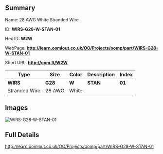 

## Summary
 
Name: 28 AWG White Stranded Wire

ID: __WIRS-G28-W-STAN-01__

Hex ID: __W2W__

WebPage: __http://learn.oomlout.co.uk/OO/Projects/oomp/part/WIRS-G28-W-STAN-01__

Short URL: __http://oom.lt/W2W__


| Type   | Size   | Color   | Description   | Index   |    
| ----- | ------   | ------   | -----   | ----   |    
| __WIRS__   					| __G28__   					| __W__    						| __STAN__    					| __01__ |    
| Stranded Wire		| 28 AWG	| White		| 	| 	|

## Images
![WIRS-G28-W-STAN-01](http://oomlout.com/oomp-gen/parts/WIRS-G28-W-STAN-01/WIRS-G28-W-STAN-01_420.jpg)

## Full Details

 http://learn.oomlout.co.uk/OO/Projects/oomp/part/WIRS-G28-W-STAN-01

